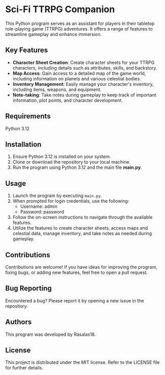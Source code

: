# Sci-Fi TTRPG Companion

This Python program serves as an assistant for players in their tabletop role-playing game (TTRPG) adventures. It offers a range of features to streamline gameplay and enhance immersion.


## Key Features

- **Character Sheet Creation**: Create character sheets for your TTRPG characters, including details such as attributes, skills, and backstory.
- **Map Access**: Gain access to a detailed map of the game world, including information on planets and various celestial bodies.
- **Inventory Management**: Easily manage your character's inventory, including items, weapons, and equipment.
- **Note-taking**: Take notes during gameplay to keep track of important information, plot points, and character development.


## Requirements

Python 3.12


## Installation

1. Ensure Python 3.12 is installed on your system.
2. Clone or download the repository to your local machine.
3. Run the program using Python 3.12 and the main file **main.py**.


## Usage

1. Launch the program by executing `main.py`.
2. When prompted for login credentials, use the following:
   - Username: admin
   - Password: password
3. Follow the on-screen instructions to navigate through the available features.
4. Utilize the features to create character sheets, access maps and celestial data, manage inventory, and take notes as needed during gameplay.


## Contributions

Contributions are welcome! If you have ideas for improving the program, fixing bugs, or adding new features, feel free to open a pull request.


## Bug Reporting

Encountered a bug? Please report it by opening a new issue in the repository.


## Authors

This program was developed by Rasalas18.


## License

This project is distributed under the MIT license. Refer to the LICENSE file for further details.